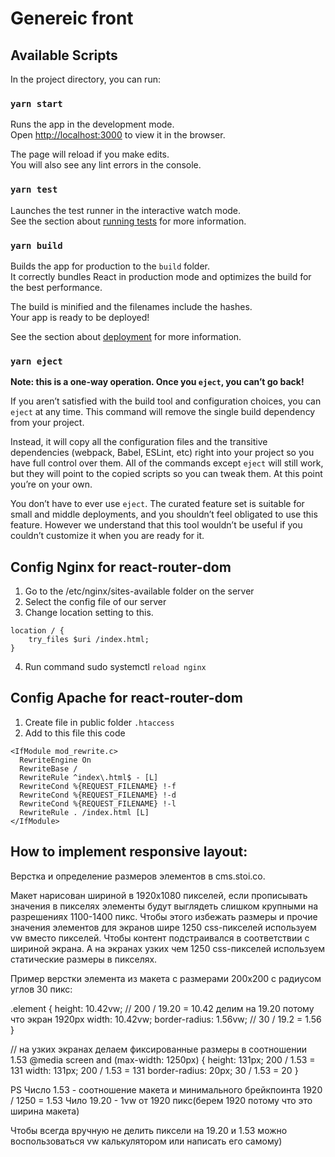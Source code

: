 # Genereic front

## Available Scripts

In the project directory, you can run:

### `yarn start`

Runs the app in the development mode.\
Open [http://localhost:3000](http://localhost:3000) to view it in the browser.

The page will reload if you make edits.\
You will also see any lint errors in the console.

### `yarn test`

Launches the test runner in the interactive watch mode.\
See the section about [running tests](https://facebook.github.io/create-react-app/docs/running-tests) for more information.

### `yarn build`

Builds the app for production to the `build` folder.\
It correctly bundles React in production mode and optimizes the build for the best performance.

The build is minified and the filenames include the hashes.\
Your app is ready to be deployed!

See the section about [deployment](https://facebook.github.io/create-react-app/docs/deployment) for more information.

### `yarn eject`

**Note: this is a one-way operation. Once you `eject`, you can’t go back!**

If you aren’t satisfied with the build tool and configuration choices, you can `eject` at any time. This command will remove the single build dependency from your project.

Instead, it will copy all the configuration files and the transitive dependencies (webpack, Babel, ESLint, etc) right into your project so you have full control over them. All of the commands except `eject` will still work, but they will point to the copied scripts so you can tweak them. At this point you’re on your own.

You don’t have to ever use `eject`. The curated feature set is suitable for small and middle deployments, and you shouldn’t feel obligated to use this feature. However we understand that this tool wouldn’t be useful if you couldn’t customize it when you are ready for it.

## Config Nginx for react-router-dom

1. Go to the /etc/nginx/sites-available folder on the server
2. Select the config file of our server
3. Change location setting to this.
```
location / {
    try_files $uri /index.html;
}
```
4. Run command sudo systemctl `reload nginx`

## Config Apache for react-router-dom

1. Create file in public folder `.htaccess`
2. Add to this file this code

```
<IfModule mod_rewrite.c>
  RewriteEngine On
  RewriteBase /
  RewriteRule ^index\.html$ - [L]
  RewriteCond %{REQUEST_FILENAME} !-f
  RewriteCond %{REQUEST_FILENAME} !-d
  RewriteCond %{REQUEST_FILENAME} !-l
  RewriteRule . /index.html [L]
</IfModule>
```



## How to implement responsive layout:

Верстка и определение размеров элементов в cms.stoi.co.

Макет нарисован шириной в 1920x1080 пикселей, если прописывать значения в пикселях элементы будут выглядеть слишком крупными на разрешениях 1100-1400 пикс.
Чтобы этого избежать размеры и прочие значения элементов для экранов шире 1250 css-пикселей используем vw вместо пикселей. Чтобы контент подстраивался в соответствии с шириной экрана. А на экранах узких чем 1250 css-пикселей используем статические размеры в пикселях. 

Пример верстки элемента из макета с размерами 200x200 с радиусом углов 30 пикс:

.element {
	height: 10.42vw;  // 200 / 19.20 = 10.42     делим на 19.20 потому что экран 1920px
	width: 10.42vw;
	border-radius: 1.56vw;	// 30 / 19.2 = 1.56
}

// на узких экранах делаем фиксированные размеры в соотношении 	1.53
@media screen and (max-width: 1250px) {
	height: 131px;	   		200 / 1.53 = 131
	width: 131px;			200 / 1.53 = 131
	border-radius: 20px;		30 / 1.53 = 20
}



PS
Число 1.53 - соотношение макета и минимального брейкпоинта 1920 / 1250 = 1.53
Чило 19.20 - 1vw от 1920 пикс(берем 1920 потому что это ширина макета)

Чтобы всегда вручную не делить пиксели на 19.20 и 1.53 можно воспользоваться vw калькулятором или написать его самому)

